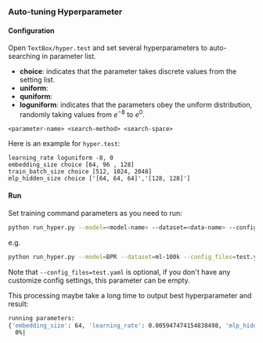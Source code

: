
### Auto-tuning Hyperparameter 

#### Configuration

Open `TextBox/hyper.test` and set several hyperparameters to auto-searching in parameter list. 

- **choice**: indicates that the parameter takes discrete values from the setting list.
- **uniform**:
- **quniform**:
- **loguniform**: indicates that the parameters obey the uniform distribution, randomly taking values from $e^{-8}$ to $e^{0}$.

```text
<parameter-name> <search-method> <search-space>
```

Here is an example for `hyper.test`: 

```text
learning_rate loguniform -8, 0
embedding_size choice [64, 96 , 128]
train_batch_size choice [512, 1024, 2048]
mlp_hidden_size choice ['[64, 64, 64]','[128, 128]']
```

#### Run

Set training command parameters as you need to run:

```bash
python run_hyper.py --model=<model-name> --dataset=<data-name> --config_files=<yaml-config> --params_file=<hyper-test>
```

e.g.

```bash
python run_hyper.py --model=BPR --dataset=ml-100k --config_files=test.yaml --params_file=hyper.test
```

Note that `--config_files=test.yaml` is optional, if you don't have any customize config settings, this parameter can be empty.

This processing maybe take a long time to output best hyperparameter and result:
```bash
running parameters:                                                                                                                    
{'embedding_size': 64, 'learning_rate': 0.005947474154838498, 'mlp_hidden_size': '[64,64,64]', 'train_batch_size': 512}                
  0%|                                                                                           | 0/18 [00:00<?, ?trial/s, best loss=?]
```

